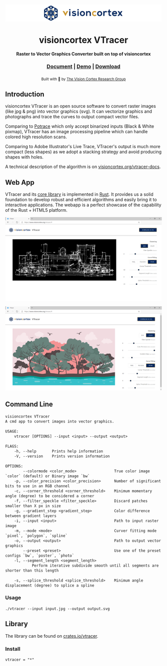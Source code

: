 <div align="center">

  <img src="docs/images/visioncortex-banner.png">
  <h1>visioncortex VTracer</h1>

  <p>
    <strong>Raster to Vector Graphics Converter built on top of visioncortex</strong>
  </p>

  <h3>
    <a href="//www.visioncortex.org/vtracer-docs">Document</a>
    <span> | </span>
    <a href="//www.visioncortex.org/vtracer/">Demo</a>
    <span> | </span>
    <a href="//github.com/visioncortex/vtracer/releases/latest">Download</a>
  </h3>

  <sub>Built with 🦀 by <a href="//www.visioncortex.org/">The Vision Cortex Research Group</a></sub>
</div>

## Introduction

visioncortex VTracer is an open source software to convert raster images (like jpg & png) into vector graphics (svg). It can vectorize graphics and photographs and trace the curves to output compact vector files.

Comparing to [Potrace]() which only accept binarized inputs (Black & White pixmap), VTracer has an image processing pipeline which can handle colored high resolution scans.

Comparing to Adobe Illustrator's Live Trace, VTracer's output is much more compact (less shapes) as we adopt a stacking strategy and avoid producing shapes with holes.

A technical description of the algorithm is on [visioncortex.org/vtracer-docs](//www.visioncortex.org/vtracer-docs).

## Web App

VTracer and its [core library](//github.com/visioncortex/visioncortex) is implemented in [Rust](//www.rust-lang.org/). It provides us a solid foundation to develop robust and efficient algorithms and easily bring it to interactive applications. The webapp is a perfect showcase of the capability of the Rust + HTML5 platform.

![screenshot](docs/images/screenshot-01.png)

![screenshot](docs/images/screenshot-02.png)

## Command Line
```
visioncortex VTracer                                                                                                      
A cmd app to convert images into vector graphics.                                                                         
                                                                                                                          
USAGE:                                                                                                                    
    vtracer [OPTIONS] --input <input> --output <output>                                                                   
                                                                                                                          
FLAGS:                                                                                                                    
    -h, --help       Prints help information                                                                              
    -V, --version    Prints version information                                                                           
                                                                                                                          
OPTIONS:                                                                                                                  
        --colormode <color_mode>                 True color image `color` (default) or Binary image `bw`                  
    -p, --color_precision <color_precision>      Number of significant bits to use in an RGB channel                      
    -c, --corner_threshold <corner_threshold>    Minimum momentary angle (degree) to be considered a corner               
    -f, --filter_speckle <filter_speckle>        Discard patches smaller than X px in size                                
    -g, --gradient_step <gradient_step>          Color difference between gradient layers                                 
    -i, --input <input>                          Path to input raster image                                               
    -m, --mode <mode>                            Curver fitting mode `pixel`, `polygon`, `spline`                         
    -o, --output <output>                        Path to output vector graphics                                           
        --preset <preset>                        Use one of the preset configs `bw`, `poster`, `photo`                    
    -l, --segment_length <segment_length>                                                                                 
            Perform iterative subdivide smooth until all segments are shorter than this length                            
                                                                                                                          
    -s, --splice_threshold <splice_threshold>    Minimum angle displacement (degree) to splice a spline                   
```

### Usage
```
./vtracer --input input.jpg --output output.svg
```

## Library

The library can be found on [crates.io/vtracer](//crates.io/crates/vtracer).

### Install
```
vtracer = "*"
```
